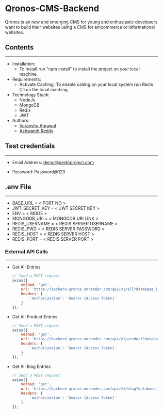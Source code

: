 # Qronos-CMS-Backend

Qronos is an new and emerging CMS for young and enthusiastic developers want to build their websites using a CMS for emcommerce or informational websites. 

## Contents
---

- Installation: 
    - To install run "npm install" to install the project on your local machine.
- Requirements: 
    - Activate Caching: To enable cahing on your local system run Redis Cli on the local maching.
- Technology Stack: 
    - NodeJs
    - MongoDB
    - Redis
    - JWT
- Authors: 
    - [Varanshu Agrawal]('https://github.com/Varanshu')
    - [Ashwanth Reddy]('https://github.com/ashwanth-kumarD')

## Test credentials
---

- Email Address: 
    demo@pestoproject.com

- Password:
    Password@123

## .env File
---

- BASE_URL = < PORT NO >  
- JWT_SECRET_KEY = < JWT SECRET KEY >  
- ENV = < MODE >  
- MONGODB_URI = < MONGODB URI LINK >  
- REDIS_USERNAME = < REDIS SERVER USERNAME >  
- REDIS_PWD = < REDIS SERVER PASSWORD >  
- REDIS_HOST = < REDIS SERVER HOST >  
- REDIS_PORT = < REDIS SERVER PORT > 

### External API Calls
---

- Get All Entries
    ```js
    // Send a POST request
    axios({
        method: 'get',
        url: 'https://backend-qronos.onrender.com/api/v1/all?database_id={Database_ID}',
        headers: { 
            'Authorization': 'Bearer {Access Token}'
        }
    });
    ```

- Get All Product Entries
    ```js
    // Send a POST request
    axios({
        method: 'get',
        url: 'https://backend-qronos.onrender.com/api/v1/product?database_id={Database_ID}',
        headers: { 
            'Authorization': 'Bearer {Access Token}'
        }
    });
    ```

- Get All Blog Entries
    ```js
    // Send a POST request
    axios({
        method: 'get',
        url: 'https://backend-qronos.onrender.com/api/v1/blog?database_id={Database_ID}',
        headers: { 
            'Authorization': 'Bearer {Access Token}'
        }
    });
    ```

